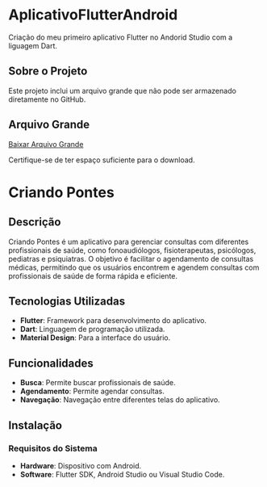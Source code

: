 # AplicativoFlutterAndroid
Criação do meu primeiro aplicativo Flutter no Andorid Studio com a liguagem Dart.

## Sobre o Projeto
Este projeto inclui um arquivo grande que não pode ser armazenado diretamente no GitHub.

## Arquivo Grande
[Baixar Arquivo Grande](https://drive.google.com/drive/folders/1vuDwquL8Blrb0I2XvXcSfFDimgyFCa0C?usp=sharing)

Certifique-se de ter espaço suficiente para o download.

# Criando Pontes

## Descrição
Criando Pontes é um aplicativo para gerenciar consultas com diferentes profissionais de saúde, como fonoaudiólogos, fisioterapeutas, psicólogos, pediatras e psiquiatras. O objetivo é facilitar o agendamento de consultas médicas, permitindo que os usuários encontrem e agendem consultas com profissionais de saúde de forma rápida e eficiente.

## Tecnologias Utilizadas
- **Flutter**: Framework para desenvolvimento do aplicativo.
- **Dart**: Linguagem de programação utilizada.
- **Material Design**: Para a interface do usuário.

## Funcionalidades
- **Busca**: Permite buscar profissionais de saúde.
- **Agendamento**: Permite agendar consultas.
- **Navegação**: Navegação entre diferentes telas do aplicativo.

## Instalação
### Requisitos do Sistema
- **Hardware**: Dispositivo com Android.
- **Software**: Flutter SDK, Android Studio ou Visual Studio Code.


